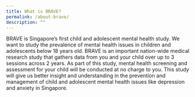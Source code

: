 ```yaml
---
title: What is BRAVE?
permalink: /about-brave/
description: ""
---
```

BRAVE is Singapore’s first child and adolescent mental health study. We want to study the prevalence of mental health issues in children and adolescents below 18 years old. BRAVE is an important nation-wide medical research study that gathers data from you and your child over up to 3 sessions across 2 years. As part of this study, mental health screening and assessment for your child will be conducted at no charge to you. This study will give us better insight and understanding in the prevention and management of child and adolescent mental health issues like depression and anxiety in Singapore.